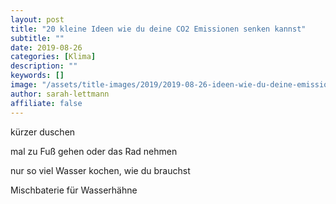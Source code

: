 ```yaml
---
layout: post
title: "20 kleine Ideen wie du deine CO2 Emissionen senken kannst"
subtitle: ""
date: 2019-08-26
categories: [Klima]
description: ""
keywords: []
image: "/assets/title-images/2019/2019-08-26-ideen-wie-du-deine-emissionen-senken-kannst.jpg"
author: sarah-lettmann
affiliate: false
---
```


kürzer duschen

mal zu Fuß gehen oder das Rad nehmen

nur so viel Wasser kochen, wie du brauchst

Mischbaterie für Wasserhähne
